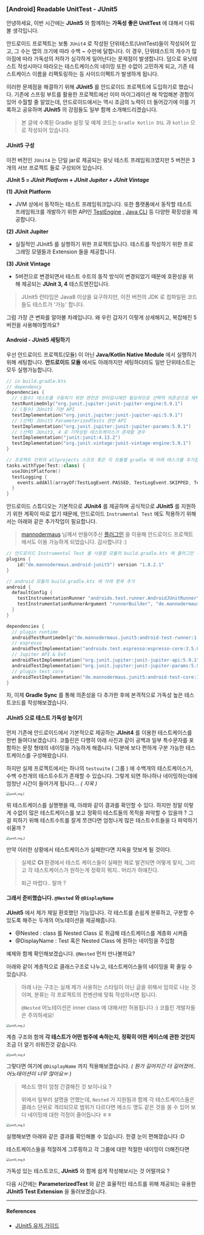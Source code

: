 ### [Android] Readable UnitTest - JUnit5

안녕하세요, 이번 시간에는 **JUnit5** 와 함께하는 **가독성 좋은 UnitTest** 에 대해서 다뤄볼 생각입니다.

안드로이드 프로젝트는 보통 `JUnit4` 로 작성된 단위테스트(UnitTest)들이 작성되어 있고, 그 수는 앱의 크기에 따라 수백 ~ 수만에 달합니다. 이 경우, 단위테스트의 개수가 많아짐에 따라 가독성의 저하가 심각하게 일어난다는 문제점이 발생합니다. 덤으로 유닛테스트 작성시마다 따라오는 테스트케이스의 네이밍 또한 수없이 고민하게 되고, 기존 테스트케이스 이름을 리팩토링하는 등 사이드이펙트가 발생하게 됩니다.

이러한 문제점을 해결하기 위해  **JUnit5** 를 안드로이드 프로젝트에 도입하기로 했습니다. 기존에 스프링 부트를 활용한 프로젝트에선 이미 마이그레이션 해 작업해본 경험이 있어 수월할 줄 알았는데, 안드로이드에서는 역시 조금의 노력이 더 들어갔기에 이를 기록하고 공유하며 **JUnit5** 의 강점들도 일부 함께 소개해드리겠습니다.

> 본 글에 수록된 Gradle 설정 및 예제 코드는 `Gradle Kotlin DSL` 과 `kotlin` 으로 작성되어 있습니다.



#### JUnit5 구성

이전 버전인 `JUnit4` 는 단일 jar로 제공되는 유닛 테스트 프레임워크였지만 5 버전은 3 개의 서브 프로젝트 들로 구성되어 있습니다.

**JUnit 5 = *JUnit Platform* + *JUnit Jupiter* + *JUnit Vintage***

**(1) JUnit Platform** 

- JVM 상에서 동작하는 테스트 프레임워크입니다. 또한 플랫폼에서 동작할 테스트 프레임워크를 개발하기 위한 API인 [TestEngine](https://junit.org/junit5/docs/current/api/org.junit.platform.engine/org/junit/platform/engine/TestEngine.html) , [Java CLI](https://junit.org/junit5/docs/current/user-guide/#running-tests-console-launcher) 등 다양한 확장성을 제공합니다.

**(2) JUnit Jupiter**

- 실질적인 JUnit5 를 실행하기 위한 프로젝트입니다. 테스트를 작성하기 위한 프로그래밍 모델들과 Extension 들을 제공합니다.

**(3) JUnit Vintage**

- 5버전으로 변경되면서 테스트 수트의 동작 방식이 변경되었기 때문에 호환성을 위해 제공되는 **JUnit 3, 4** 테스트엔진입니다.

> JUnit5 런타임은 Java8 이상을 요구하지만, 이전 버전의 JDK 로 컴파일된 코드들도 테스트가 '가능' 합니다.

그럼 가장 큰 변화를 알아볼 차례입니다. 왜 우린 갑자기 이렇게 상세해지고, 복잡해진 5 버전을 사용해야할까요?



#### Android - JUnit5 세팅하기

우선 안드로이드 프로젝트(모듈) 이 아닌 **Java/Kotlin Native Module** 에서 실행하기 위해 세팅합니다. **안드로이드 모듈** 에서도 아래까지만 세팅하더라도 일반 단위테스트는 모두 실행가능합니다.

```kotlin
// in build.gradle.kts
// dependency
dependencies {
  // (필수) 테스트를 구동하기 위한 엔진은 런타임시에만 필요하므로 선택적 의존성으로 채택합니다.
  testRuntimeOnly("org.junit.jupiter:junit-jupiter-engine:5.9.1")
  // (필수) JUnit5 기본 API
  testImplementation("org.junit.jupiter:junit-jupiter-api:5.9.1")
  // (선택) JUnit5 ParameterizedTests 관련 API
  testImplementation("org.junit.jupiter:junit-jupiter-params:5.9.1")
  // (선택) JUnit3, 4 로 기작성된 테스트케이스가 존재할 경우
  testImplementation("junit:junit:4.13.2")
  testImplementation("org.junit.vintage:junit-vintage-engine:5.9.1")
}

// 프로젝트 단위의 allprojects 스코프 혹은 각 모듈별 gradle 에 아래 태스크를 추가합니다.
tasks.withType(Test::class) {
  useJUnitPlatform()
  testLogging {
    events.addAll(arrayOf(TestLogEvent.PASSED, TestLogEvent.SKIPPED, TestLogEvent.FAILED))
  }
}
```

안드로이드 스튜디오는 기본적으로 **JUnit4** 를 제공하며 공식적으로 **JUnit5** 를 지원하기 위한 계획이 따로 없기 때문에,  안드로이드 `Instrumental Test` 에도 적용하기 위해서는 아래와 같은 추가작업이 필요합니다.

> [mannodermaus](https://github.com/mannodermaus) 님께서 만들어주신 [플러그인](https://github.com/mannodermaus/android-junit5) 을 이용해 안드로이드 프로젝트에서도 이용 가능하게 되었습니다. 감사합니다 :)

```kotlin
// 안드로이드 Instrumental Test 를 사용할 모듈의 build.gradle.kts 에 플러그인 추가
plugins {
	id("de.mannodermaus.android-junit5") version "1.8.2.1"
}
```

```kotlin
// android 모듈의 build.gradle.kts 에 아래 항목 추가
android {
  defaultConfig {
    testInstrumentationRunner "androidx.test.runner.AndroidJUnitRunner"
    testInstrumentationRunnerArgument "runnerBuilder", "de.mannodermaus.junit5.AndroidJUnit5Builder"
  }
}

dependencies {
  // plugin runtime
  androidTestRuntimeOnly("de.mannodermaus.junit5:android-test-runner:1.3.0")
  // espresso
  androidTestImplementation("androidx.test.espresso:espresso-core:3.5.0")
  // Jupiter API & Ext
  androidTestImplementation("org.junit.jupiter:junit-jupiter-api:5.9.1")
  androidTestImplementation("org.junit.jupiter:junit-jupiter-params:5.9.1")
  // plugin test core
  androidTestImplementation("de.mannodermaus.junit5:android-test-core:1.3.0")
}
```

자, 이제 **Gradle Sync** 를 통해 의존성을 다 추가한 후에 본격적으로 가독성 높은 테스트코드를 작성해보겠습니다.



#### JUnit5 으로 테스트 가독성 높이기

먼저 기존에 안드로이드에서 기본적으로 제공하는 **JUnit4** 를 이용한 테스트케이스를 한번 들여다보겠습니다. 코틀린은 다행히 아래 사진과 같이 공백과 일부 특수문자를 포함하는 문장 형태의 네이밍을 가능하게 해줍니다. 덕분에 보다 편하게 구분 가능한 테스트케이스를 구성해왔습니다. 

하지만 실제 프로젝트에서는 하나의 `testsuite` ( 그룹 ) 에 수백개의 테스트케이스가, 수백 수천개의 테스트수트가 존재할 수 있습니다. 그렇게 되면 하나하나 네이밍하는데에 엄청난 시간이 들어가게 됩니다... *( 지옥 )*

<img src="./assets/junit5_img_1.png" alt="junit5_img_1" style="zoom:50%;" />

위 테스트케이스를 실행햇을 때, 아래와 같이 결과를 확인할 수 있다. 하지만 정말 이렇게 수없이 많은 테스트케이스를 보고 정확히 테스트들의 목적을 파악할 수 있을까 ? 그걸 피하기 위해 테스트수트를 잘게 쪼갠다면 엄청나게 많은 테스트수트들을 다 파악하기 쉬울까 ?

<img src="./assets/junit5_img_2.png" alt="junit5_img_2" style="zoom:50%;" />

만약 이러한 상황에서 테스트케이스가 실패한다면 지옥을 맛보게 될 것이다.

> 실제로 **CI** 환경에서 테스트 케이스들이 실패한 채로 발견되면 어떻게 찾지, 그리고 각 테스트케이스가 원하는게 정확히 뭐지.. 머리가 하얘진다.
>
> 퇴근 마렵다.. 랄까 ?



#### 그래서 준비했습니다. `@Nested` 와 `@DisplayName` 

**JUnit5** 에서 제가 제일 환호했던 기능입니다. 각 테스트를 손쉽게 분류하고, 구분할 수 있도록 해주는 두개의 어노테이션을 제공해줍니다.

- @Nested : class 를 Nested Class 로 취급해 테스트케이스를 계층화 시켜줌
- @DisplayName : Test 혹은 Nested Class 에 원하는 네이밍을 주입함

예제와 함께 확인해보겠습니다. `@Nested` 먼저 만나볼까요? 

아래와 같이 계층적으로 클래스구조로 나누고, 테스트케이스들의 네이밍을 확 줄일 수 있습니다. 

> 아래 나눈 구조는 실제 제가 사용하는 스타일이 아닌 글을 위해서 임의로 나눈 것이며, 분류는 각 프로젝트의 컨벤션에 맞춰 작성하시면 됩니다.
>
> `@Nested` 어노테이션은 inner class 에 대해서만 허용됩니다 :) 코틀린 개발자들은 주의하세요!

<img src="./assets/junit5_img_3.png" alt="junit5_img_2" style="zoom:50%;" />

계층 구조와 함께 **각 테스트가 어떤 범주에 속하는지, 정확히 어떤 케이스에 관한 것인지** 조금 더 알기 쉬워진것 같습니다.

<img src="./assets/junit5_img_4.png" alt="junit5_img_4" style="zoom:50%;" />

그렇다면 여기에 `@DisplayName` 까지 적용해보겠습니다. *( 뭔가 길어지긴 더 길어졌어.. 어노테이션이 너무 많아요ㅠ )*

> 메소드 명이 엄청 간결해진 것 보이나요 ?
>
> 위에서 일부러 설명을 안했는데, `Nested` 가 지원됨과 함께 각 테스트케이스들은 클래스 단위로 격리되므로 범위가 다르다면 메소드 명도 같은 것을 쓸 수 있어 보다 네이밍에 대한 걱정이 줄어듭니다 ㅎㅎ

<img src="./assets/junit5_img_5.png" alt="junit5_img_5" style="zoom:50%;" />

실행해보면 아래와 같은 결과를 확인해볼 수 있습니다. 한결 눈이 편해졌습니다 :D

테스트케이스들을 적절하게 그루핑하고 각 그룹에 대한 적절한 네이밍이 더해진다면 

<img src="./assets/junit5_img_6.png" alt="junit5_img_6" style="zoom:50%;" />

가독성 있는 테스트코드, **JUnit5** 와 함께 쉽게 작성해보시는 것 어떨까요 ?

다음 시간에는 **ParameterizedTest** 와 같은 효율적인 테스트를 위해 제공되는 유용한 **JUnit5 Test Extension** 을 둘러보겠습니다.

---

#### References

- [JUnit5 유저 가이드](https://junit.org/junit5/docs/current/user-guide/) 